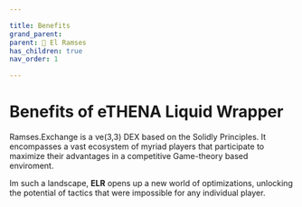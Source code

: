 ```yaml
---

title: Benefits
grand_parent:
parent: 👑 El Ramses
has_children: true
nav_order: 1

---
```


# Benefits of eTHENA Liquid Wrapper
Ramses.Exchange is a ve(3,3) DEX based on the Solidly Principles. It encompasses a vast ecosystem of myriad players that participate to maximize their advantages in a competitive Game-theory based enviroment.

Im such a landscape, **ELR** opens up a new world of optimizations, unlocking the potential of tactics that were impossible for any individual player.